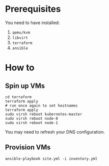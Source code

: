 # Prerequisites

You need to have installed:

1. `qemu/kvm`
1. `libvirt`
1. `terraform`
1. `ansible`

# How to

## Spin up VMs

```
cd terraform
terraform apply
# run once again to set hostnames
terraform apply
sudo virsh reboot kubernetes-master
sudo virsh reboot node-0
sudo virsh reboot node-1
```

You may need to refresh your DNS configuration.

## Provision VMs

```
ansible-playbook site.yml -i inventory.yml
```

